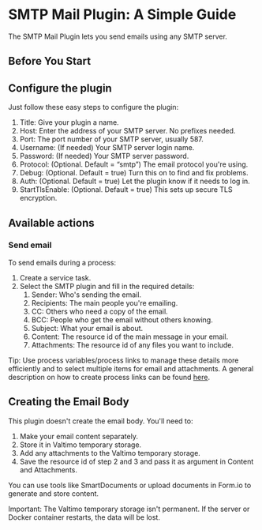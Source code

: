 # SMTP Mail Plugin: A Simple Guide

The SMTP Mail Plugin lets you send emails using any SMTP server.

## Before You Start

## Configure the plugin

Just follow these easy steps to configure the plugin:

1. Title: Give your plugin a name.
2. Host: Enter the address of your SMTP server. No prefixes needed.
3. Port: The port number of your SMTP server, usually 587.
4. Username: (If needed) Your SMTP server login name.
5. Password: (If needed) Your SMTP server password.
6. Protocol: (Optional. Default = “smtp”) The email protocol you're using.
7. Debug: (Optional. Default = true) Turn this on to find and fix problems.
8. Auth: (Optional. Default = true) Let the plugin know if it needs to log in.
9. StartTlsEnable: (Optional. Default = true) This sets up secure TLS encryption.

## Available actions


### Send email

To send emails during a process:

1. Create a service task.
2. Select the SMTP plugin and fill in the required details:
   1. Sender: Who's sending the email.
   2. Recipients: The main people you're emailing.
   3. CC: Others who need a copy of the email.
   4. BCC: People who get the email without others knowing.
   5. Subject: What your email is about.
   6. Content: The resource id of the main message in your email.
   7. Attachments:  The resource id of any files you want to include.

Tip: Use process variables/process links to manage these details more efficiently and to select multiple items for email and attachments.
A general description on how to create process links can be found [here](../../process-link/create-process-link.md).

## Creating the Email Body
This plugin doesn't create the email body. You'll need to:

1. Make your email content separately. 
2. Store it in Valtimo temporary storage. 
3. Add any attachments to the Valtimo temporary storage. 
4. Save the resource id of step 2 and 3 and pass it as argument in Content and Attachments.

You can use tools like SmartDocuments or upload documents in Form.io  to generate and store content.

Important: The Valtimo temporary storage isn't permanent. If the server or Docker container restarts, the data will be lost.